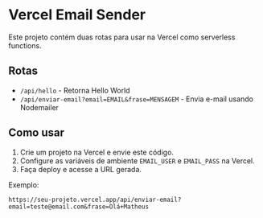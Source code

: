 # Vercel Email Sender

Este projeto contém duas rotas para usar na Vercel como serverless functions.

## Rotas

- `/api/hello` - Retorna Hello World
- `/api/enviar-email?email=EMAIL&frase=MENSAGEM` - Envia e-mail usando Nodemailer

## Como usar

1. Crie um projeto na Vercel e envie este código.
2. Configure as variáveis de ambiente `EMAIL_USER` e `EMAIL_PASS` na Vercel.
3. Faça deploy e acesse a URL gerada.

Exemplo:

```
https://seu-projeto.vercel.app/api/enviar-email?email=teste@email.com&frase=Olá+Matheus
```